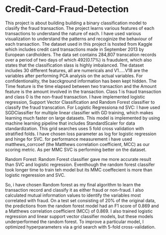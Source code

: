 # Credit-Card-Fraud-Detection
This project is about building building a binary classification model to clasiify the fraud transaction. The project learns various features of each transactions to understand the nature of each. 
I have used various visualization to understand the patterns and recoginize the behaviour of each transaction.
The dataset used in this project is hosted from Kaggle which includes credit card transactions made in September 2013 by European cardholders. The data set contains 284,807 transcation records over a period of two days of which 492(0.17%) is fraudulent, which also states that the classification slass is highly imbalanced. The dataset includes 30 different features, all are numericals and V1.....V18 are the variables after performing PCA analysis on the actual variables. For confidentionality, the bacckground information has been kept hidden. The Time feature is the time elapsed between two transaction and the Amount feature is the amount involved in the transaction. Class 1 is fraud transaction and class 0 is the non-fraud transaction.
I have implemented logistic regression, Support Vector Classification and Random Forest classifier to classify the fraud transcation. 
For Logistic Regressiona nd SVC: I have used SGDClassifier for multiple linear classifier with GD training, which makes learning much faster on large datasets. This model is implemented by using machine learning pipeline that includes StandardScaler for data standardization. This grid searches uses 5 fold cross validation with stratified folds. I have chosen loss parameter as log for logistic regression and hinge for SVC. for performance measurement i have used matthews_corrcoef (the Matthews correlation coefficient, MCC) as our scoring metric. As per MMC SVC is performing better on the dataset.

Random Forest: Random Forest classifier gave me more accurate result than SVC and logistic regression. Eventhough the random forest classifer took longer time to train teh model but its MMC coeffecient is more than logistic regeression and SVC. 

So, i have chosen Random forest as my final algorithm to learn the transaction record and classify it as either fraud or non-fraud. I also calculated mutual information values to identify the variables most correlated with fraud. On a test set consisting of 20% of the original data, the predictions from the random forest model had an F1 score of 0.869 and a Matthews correlation coefficient (MCC) of 0.869. I also trained logistic regression and linear support vector classifier models, but these models underperformed the random forest. To improve a particular model, I optimized hyperparameters via a grid search with 5-fold cross-validation.
